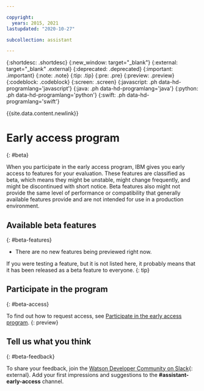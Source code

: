 ```yaml
---

copyright:
  years: 2015, 2021
lastupdated: "2020-10-27"

subcollection: assistant

---
```


{:shortdesc: .shortdesc}
{:new_window: target="_blank"}
{:external: target="_blank" .external}
{:deprecated: .deprecated}
{:important: .important}
{:note: .note}
{:tip: .tip}
{:pre: .pre}
{:preview: .preview}
{:codeblock: .codeblock}
{:screen: .screen}
{:javascript: .ph data-hd-programlang='javascript'}
{:java: .ph data-hd-programlang='java'}
{:python: .ph data-hd-programlang='python'}
{:swift: .ph data-hd-programlang='swift'}

{{site.data.content.newlink}}

# Early access program
{: #beta}

When you participate in the early access program, IBM gives you early access to features for your evaluation. These features are classified as beta, which means they might be unstable, might change frequently, and might be discontinued with short notice. Beta features also might not provide the same level of performance or compatibility that generally available features provide and are not intended for use in a production environment.

## Available beta features
{: #beta-features}

- There are no new features being previewed right now.

If you were testing a feature, but it is not listed here, it probably means that it has been released as a beta feature to everyone.
{: tip}

## Participate in the program
{: #beta-access}

To find out how to request access, see [Participate in the early access program](/docs/assistant?topic=assistant-feedback#feedback-beta).
{: preview}

## Tell us what you think
{: #beta-feedback}

To share your feedback, join the [Watson Developer Community on Slack](http://wdc-slack-inviter.mybluemix.net/){: external}. Add your first impressions and suggestions to the **#assistant-early-access** channel.
